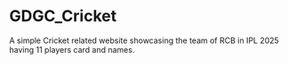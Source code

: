 # GDGC_Cricket
A simple Cricket related website
showcasing the team of RCB in IPL 2025 
having 11 players card and names.
